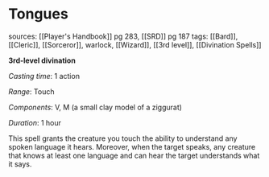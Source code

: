 # Tongues
sources: [[Player's Handbook]] pg 283, [[SRD]] pg 187
tags: [[Bard]], [[Cleric]], [[Sorceror]], warlock, [[Wizard]], [[3rd level]], [[Divination Spells]]

**3rd-level divination**

*Casting time*: 1 action

*Range*: Touch

*Components*: V, M (a small clay model of a ziggurat)

*Duration*: 1 hour

This spell grants the creature you touch the ability to understand any spoken language it hears. Moreover, when the target speaks, any creature that knows at least one language and can hear the target understands what it says.

